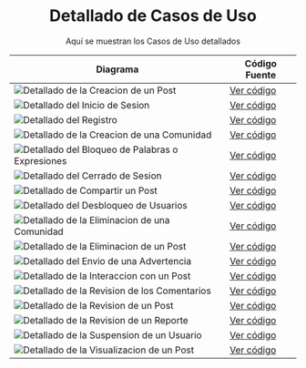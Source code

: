 <div align="center">

# Detallado de Casos de Uso

Aquí se muestran los Casos de Uso detallados


| **Diagrama**                                         | **Código Fuente** |
|------------------------------------------------------|--------------------|
| ![Detallado de la Creacion de un Post]()             | [Ver código]() |
| ![Detallado del Inicio de Sesion]()                  | [Ver código]() |
| ![Detallado del Registro]()                          | [Ver código]() |
| ![Detallado de la Creacion de una Comunidad]()       | [Ver código]() |
| ![Detallado del Bloqueo de Palabras o Expresiones]() | [Ver código]() |
| ![Detallado del Cerrado de Sesion]()                 | [Ver código]() |
| ![Detallado de Compartir un Post]()                  | [Ver código]() |
| ![Detallado del Desbloqueo de Usuarios]()            | [Ver código]() |
| ![Detallado de la Eliminacion de una Comunidad]()    | [Ver código]() |
| ![Detallado de la Eliminacion de un Post]()          | [Ver código]() |
| ![Detallado del Envio de una Advertencia]()          | [Ver código]() |
| ![Detallado de la Interaccion con un Post]()         | [Ver código]() |
| ![Detallado de la Revision de los Comentarios]()     | [Ver código]() |
| ![Detallado de la Revision de un Post]()             | [Ver código]() |
| ![Detallado de la Revision de un Reporte]()          | [Ver código]() |
| ![Detallado de la Suspension de un Usuario]()        | [Ver código]() |
| ![Detallado de la Visualizacion de un Post]()        | [Ver código]() |


</div>